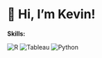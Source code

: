 # 👋 Hi, I’m Kevin!
**Skills:**
<p>
  <img alt="R" src="https://img.shields.io/badge/R-276DC3?logo=r&logoColor=white&style=for-the-badge" />
     <img alt="Tableau" src="https://img.shields.io/badge/Tableau-E97627?logo=Tableau&logoColor=white&style=for-the-badge" />
  <img alt="Python" src="https://img.shields.io/badge/Python-3776AB?logo=Python&logoColor=white&style=for-the-badge" />


</p>
